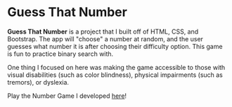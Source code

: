 # Guess That Number

**Guess That Number** is a project that I built off of HTML, CSS, and Bootstrap. The app will "choose" a number at random, and the user guesses what number it is after choosing their difficulty option. This game is fun to practice binary search with.

One thing I focused on here was making the game accessible to those with visual disabilities (such as color blindness), physical impairments (such as tremors), or dyslexia.

Play the Number Game I developed [here](https://m3ia.github.io/game-project/)!
